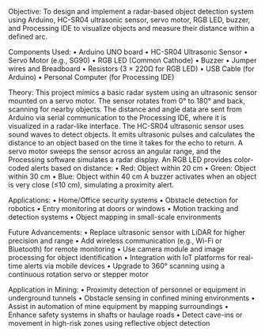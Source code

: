 
Objective:
To design and implement a radar-based object detection system using Arduino, HC-SR04 ultrasonic sensor, servo motor, RGB LED, buzzer, and Processing IDE to visualize objects and measure their distance within a defined arc.

Components Used:
•	Arduino UNO board
•	HC-SR04 Ultrasonic Sensor
•	Servo Motor (e.g., SG90)
•	RGB LED (Common Cathode)
•	Buzzer
•	Jumper wires and Breadboard
•	Resistors (3 × 220Ω for RGB LED)
•	USB Cable (for Arduino)
•	Personal Computer (for Processing IDE)


Theory:
This project mimics a basic radar system using an ultrasonic sensor mounted on a servo motor. The sensor rotates from 0° to 180° and back, scanning for nearby objects. The distance and angle data are sent from Arduino via serial communication to the Processing IDE, where it is visualized in a radar-like interface.
The HC-SR04 ultrasonic sensor uses sound waves to detect objects. It emits ultrasonic pulses and calculates the distance to an object based on the time it takes for the echo to return. A servo motor sweeps the sensor across an angular range, and the Processing software simulates a radar display.
An RGB LED provides color-coded alerts based on distance:
•	Red: Object within 20 cm
•	Green: Object within 30 cm
•	Blue: Object within 40 cm
A buzzer activates when an object is very close (≤10 cm), simulating a proximity alert.

Applications:
•	Home/Office security systems
•	Obstacle detection for robotics
•	Entry monitoring at doors or windows
•	Motion tracking and detection systems
•	Object mapping in small-scale environments

Future Advancements:
•	Replace ultrasonic sensor with LiDAR for higher precision and range
•	Add wireless communication (e.g., Wi-Fi or Bluetooth) for remote monitoring
•	Use camera module and image processing for object identification
•	Integration with IoT platforms for real-time alerts via mobile devices
•	Upgrade to 360° scanning using a continuous rotation servo or stepper motor


Application in Mining:
•	Proximity detection of personnel or equipment in underground tunnels
•	Obstacle sensing in confined mining environments
•	Assist in automation of mine equipment by mapping surroundings
•	Enhance safety systems in shafts or haulage roads
•	Detect cave-ins or movement in high-risk zones using reflective object detection

